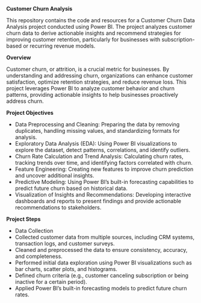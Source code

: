 **Customer Churn Analysis**

This repository contains the code and resources for a Customer Churn Data Analysis project conducted using Power BI. The project analyzes customer churn data to derive actionable insights and recommend strategies for improving customer retention, particularly for businesses with subscription-based or recurring revenue models.

**Overview**

Customer churn, or attrition, is a crucial metric for businesses. By understanding and addressing churn, organizations can enhance customer satisfaction, optimize retention strategies, and reduce revenue loss. This project leverages Power BI to analyze customer behavior and churn patterns, providing actionable insights to help businesses proactively address churn.

**Project Objectives**

- Data Preprocessing and Cleaning: Preparing the data by removing duplicates, handling missing values, and standardizing formats for analysis.
- Exploratory Data Analysis (EDA): Using Power BI visualizations to explore the dataset, detect patterns, correlations, and identify outliers.
- Churn Rate Calculation and Trend Analysis: Calculating churn rates, tracking trends over time, and identifying factors correlated with churn.
- Feature Engineering: Creating new features to improve churn prediction and uncover additional insights.
- Predictive Modeling: Using Power BI’s built-in forecasting capabilities to predict future churn based on historical data.
- Visualization of Insights and Recommendations: Developing interactive dashboards and reports to present findings and provide actionable recommendations to stakeholders.

**Project Steps**

- Data Collection
- Collected customer data from multiple sources, including CRM systems, transaction logs, and customer surveys.
- Cleaned and preprocessed the data to ensure consistency, accuracy, and completeness.
- Performed initial data exploration using Power BI visualizations such as bar charts, scatter plots, and histograms.
- Defined churn criteria (e.g., customer canceling subscription or being inactive for a certain period).
- Applied Power BI’s built-in forecasting models to predict future churn rates.


